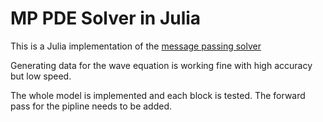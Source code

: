 # MP PDE Solver in Julia

This is a Julia implementation of the [message passing solver](https://github.com/brandstetter-johannes/MP-Neural-PDE-Solvers)

Generating data for the wave equation is working fine with high accuracy but low speed. 

The whole model is implemented and each block is tested. The forward pass for the pipline needs to be added. 
